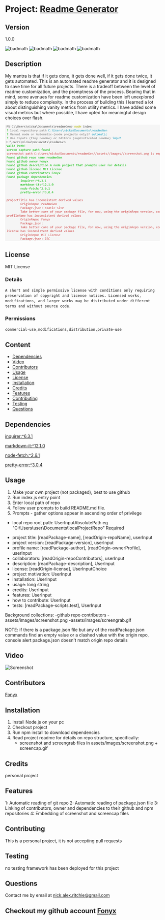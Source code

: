 # Project: [Readme Generator](https://github.com/Fonyx/readmeGen)

## Version

1.0.0  

![badmath](https://img.shields.io/github/license/Fonyx/readmeGen)  ![badmath](https://img.shields.io/github/languages/count/Fonyx/readmeGen)  ![badmath](https://img.shields.io/github/commit-activity/m/Fonyx/readmeGen)  ![badmath](https://img.shields.io/github/contributors/Fonyx/readmeGen)  

## Description

My mantra is that if it gets done, it gets done well, if it gets done twice, it gets automated. 
This is an automated readme generator and it is designed to save time for all future projects. 
There is a  tradeoff between the level of readme customization, and the promptness of the process. 
Bearing that in mind, some avenues for readme customization have been left unexplored simply to reduce complexity. 
In the process of building this I learned a lot about distinguishing vanity metrics from utility metrics. 
I have added some visual metrics but where possible, I have opted for meaningful design choices over flash.  

![Alt text](https://github.com/Fonyx/readmeGen/blob/main/assets/images/screenshot.PNG?raw=true "project screenshot")  

## License

MIT License  



### Details  

```A short and simple permissive license with conditions only requiring preservation of copyright and license notices. Licensed works, modifications, and larger works may be distributed under different terms and without source code.  ```

### Permissions  

```commercial-use,modifications,distribution,private-use  ```

## Content 

- [Dependencies](#dependencies)
- [Video](#video)
- [Contributors](#contributors)
- [Usage](#usage)
- [License](#license)
- [Installation](#installation)
- [Credits](#credits)
- [Features](#features)
- [Contributing](#contributing)
- [Testing](#testing)
- [Questions](#questions)




## Dependencies  

[inquirer:^6.3.1](https://www.npmjs.com/package/inquirer)

[markdown-it:^12.1.0](https://www.npmjs.com/package/markdown-it)

[node-fetch:^2.6.1](https://www.npmjs.com/package/node-fetch)

[pretty-error:^3.0.4](https://www.npmjs.com/package/pretty-error)



## Usage

1. Make your own project (not packaged), best to use github
2. Run index.js entry point
3. Enter local path of repo
4. Follow user prompts to build README.md file.
5. Prompts - gather options appear in ascending order of privilege

* local repo root path: UserInputAbsolutePath eg "C:\Users\user\Documents\localProjectRepo" Required   
- project title: [readPackage-name], [readOrigin-repoName], userInput  
- project version: [readPackage-version], userInput  
- profile name: [readPackage-author], [readOrigin-ownerProfile], userInput  
- collaborators: [readOrigin-repoContributors], userInput  
- description: [readPackage-description], UserInput    
- license: [readOrigin-license], UserInputChoice  
- project motivation: UserInput 
- installation: UserInput  
- usage: long string  
- credits: UserInput   
- features: UserInput  
- how to contribute: UserInput    
- tests: [readPackage-scripts.test], UserInput

Background collections:
-github repo contributors
-assets/images/screenshot.png
-assets/images/screengrab.gif 

NOTE: if there is a package.json file but any of the readPackage.json commands find an empty value or a clashed value with the origin repo, console alert package.json doesn't match origin repo details  

## Video

![Screenshot](https://github.com/Fonyx/readmeGen/blob/main/assets/images/screencap.gif?raw=true "usage screencap")  

## Contributors 

[Fonyx](https://github.com/Fonyx)

## Installation

1. Install Node.js on your pc
2. Checkout project
3. Run npm install to download dependencies
4. Read project readme for details on repo structure, specifically:
	- screenshot and screengrab files in assets/images/screenshot.png + screencap.gif  

## Credits

personal project  

## Features

1: Automatic reading of git repo
2: Automatic reading of package.json file
3: Linking of contributors, owner and dependencies to their github and npm repositories
4: Embedding of screenshot and screencap files  

## Contributing

This is a personal project, it is not accepting pull requests  

## Testing

no testing framework has been deployed for this project  

## Questions

Contact me by email at nick.alex.ritchie@gmail.com  



## Checkout my github account [Fonyx](https://github.com/Fonyx)



